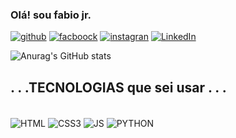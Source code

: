 
          
<head>
    <link rel="stylesheet" href="https://cdn.jsdelivr.net/gh/devicons/devicon@v2.15.1/devicon.min.css">
</head>
          
### Olá! sou fabio jr.
[![github](https://img.shields.io/badge/GitHub-100000?style=for-the-badge&logo=github&logoColor=white)](https://github.com/fjunior-amorim)
[![facboock](https://img.shields.io/badge/Facebook-1877F2?style=for-the-badge&logo=facebook&logoColor=white)](https://www.facebook.com/fabiojunio2019/)
[![instagran](https://img.shields.io/badge/Instagram-E4405F?style=for-the-badge&logo=instagram&logoColor=white)](https://www.instagram.com/)
[![LinkedIn](https://img.shields.io/badge/LinkedIn-0077B5?style=for-the-badge&logo=linkedin&logoColor=white)](https://www.linkedin.com/in/fabiofullstack/)

![Anurag's GitHub stats](https://github-readme-stats.vercel.app/api?username=fjunior-amorim&show_icons=true&theme=algolia)

## . . .TECNOLOGIAS que sei usar . . .

<div style= "display: inline_block"><br/>
    <img align="center" alt="HTML" src="https://icongr.am/devicon/html5-original-wordmark.svg?size=55&color=ffffff"/>
    <img align="center" alt="CSS3" src="https://icongr.am/devicon/css3-original-wordmark.svg?size=55&color=fbfdff"/>
    <img align="center" alt="JS" src="https://icongr.am/devicon/javascript-original.svg?size=45&color=ffffff"/>
    <img align="center" alt="PYTHON" src="https://icongr.am/devicon/python-original.svg?size=50&color=ffffff"/>
           
</div><br/>
